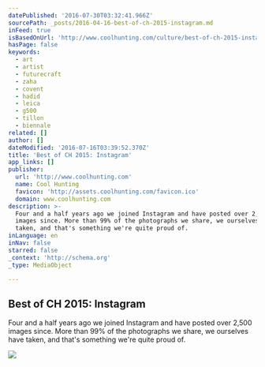 ```yaml
---
datePublished: '2016-07-30T03:32:41.966Z'
sourcePath: _posts/2016-04-16-best-of-ch-2015-instagram.md
inFeed: true
isBasedOnUrl: 'http://www.coolhunting.com/culture/best-of-ch-2015-instagram'
hasPage: false
keywords:
  - art
  - artist
  - futurecraft
  - zaha
  - covent
  - hadid
  - leica
  - g500
  - tillon
  - biennale
related: []
author: []
dateModified: '2016-07-16T03:39:52.370Z'
title: 'Best of CH 2015: Instagram'
app_links: []
publisher:
  url: 'http://www.coolhunting.com'
  name: Cool Hunting
  favicon: 'http://assets.coolhunting.com/favicon.ico'
  domain: www.coolhunting.com
description: >-
  Four and a half years ago we joined Instagram and have posted over 2,500
  images since. More than 99% of the photographs we share, we ourselves have
  taken, and that's something we're quite proud of.
inLanguage: en
inNav: false
starred: false
_context: 'http://schema.org'
_type: MediaObject

---
```

<article style=""><h1>Best of CH 2015: Instagram</h1><p>Four and a half years ago we joined Instagram and have posted over 2,500 images since. More than 99% of the photographs we share, we ourselves have taken, and that's something we're quite proud of.</p><img src="http://assets.coolhunting.com/coolhunting/2015/12/21/large_Best-of-CH-2015-Instagram.jpg" /></article>